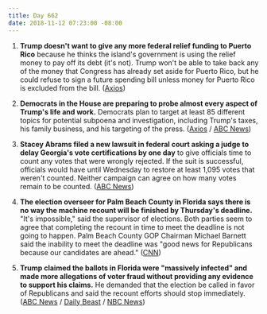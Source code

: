 ```yaml
---
title: Day 662
date: 2018-11-12 07:23:00 -08:00
---
```


1. **Trump doesn't want to give any more federal relief funding to Puerto Rico** because he thinks the island's government is using the relief money to pay off its debt (it's not). Trump won't be able to take back any of the money that Congress has already set aside for Puerto Rico, but he could refuse to sign a future spending bill unless money for Puerto Rico is excluded from the bill. ([Axios](https://www.axios.com/donald-trump-federal-funding-puerto-rico-hurricane-maria-c9e4edc8-2365-40be-af36-8d91463578d6.html))

2. **Democrats in the House are preparing to probe almost every aspect of Trump's life and work.** Democrats plan to target at least 85 different topics for potential subpoena and investigation, including Trump's taxes, his family business, and his targeting of the press. ([Axios](https://www.axios.com/2018-midterm-elections-house-democrats-investigations-6bcfabb1-f1b2-49ce-8014-3e9b0c30db6c.html) / [ABC News](https://abcnews.go.com/Politics/house-democrats-plan-review-trumps-role-hush-money/story?id=59127265))

3. **Stacey Abrams filed a new lawsuit in federal court asking a judge to delay Georgia's vote certifications by one day** to give officials time to count any votes that were wrongly rejected. If the suit is successful, officials would have until Wednesday to restore at least 1,095 votes that weren't counted. Neither campaign can agree on how many votes remain to be counted. ([ABC News](https://abcnews.go.com/Politics/wireStory/democrat-abrams-files-suit-georgia-governors-race-59127768))

4. **The election overseer for Palm Beach County in Florida says there is no way the machine recount will be finished by Thursday's deadline.** "It's impossible," said the supervisor of elections. Both parties seem to agree that completing the recount in time to meet the deadline is not going to happen. Palm Beach County GOP Chairman Michael Barnett said the inability to meet the deadline was "good news for Republicans because our candidates are ahead." ([CNN](https://www.cnn.com/2018/11/11/politics/florida-recount-palm-beach-county/index.html))

5. **Trump claimed the ballots in Florida were "massively infected" and made more allegations of voter fraud without providing any evidence to support his claims.** He demanded that the election be called in favor of Republicans and said the recount efforts should stop immediately. ([ABC News](https://abcnews.go.com/Politics/trump-calls-florida-ballots-massively-infected-demands-end/story?id=59136811) / [Daily Beast](https://www.thedailybeast.com/trump-demands-florida-elections-go-to-republicans-rick-scott-and-ron-desantis) / [NBC News](https://www.nbcnews.com/politics/elections/trump-says-florida-elections-massively-infected-many-ballots-are-missing-n935096))